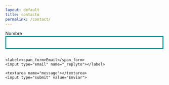 ```yaml
---
layout: default
title: contacto
permalink: /contact/
---
```

<style type="text/css" media="screen">
 input, textarea{
    border: 3px solid #009999;
    width: 500px;
    padding: 10px;
  }

  
 [type="submit"]{
    background: #008080;
    color: white;
    font-size: 18px;
    width: 525px;
  }

  textarea{
    height: 10em;
  }

  label{
    display: block;
    margin-bottom: 28px;
  }

  span_form{display: block;}


</style>

<form action="https://formspree.io/florrr1997@gmail.com"
      method="POST">
    <input type="hidden" name="_subject" value="{{site.title}}" />
    <input type="hidden" name="_cc" value="{{site.email1}}" />
    <label><span_form>Nombre</span_form>
    <input type="text" name="name"></label>

    <label><span_form>Email</span_form>
    <input type="email" name="_replyto"></label>

    <textarea name="message"></textarea>
    <input type="submit" value="Enviar">

</form>